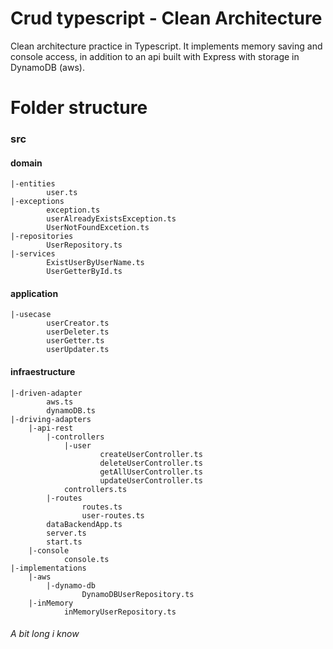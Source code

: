 # Crud typescript - Clean Architecture

Clean architecture practice in Typescript. It implements memory saving and console access, in addition to an api built with Express with storage in DynamoDB (aws).

# Folder structure 

### src
#### domain
    |-entities
            user.ts
    |-exceptions
            exception.ts
            userAlreadyExistsException.ts
            UserNotFoundExcetion.ts
    |-repositories
            UserRepository.ts
    |-services
            ExistUserByUserName.ts
            UserGetterById.ts
#### application
    |-usecase
            userCreator.ts
            userDeleter.ts
            userGetter.ts
            userUpdater.ts
#### infraestructure
    |-driven-adapter
            aws.ts
            dynamoDB.ts
    |-driving-adapters
        |-api-rest
            |-controllers
                |-user
                        createUserController.ts
                        deleteUserController.ts
                        getAllUserController.ts
                        updateUserController.ts
                controllers.ts
            |-routes
                    routes.ts
                    user-routes.ts
            dataBackendApp.ts
            server.ts
            start.ts
        |-console
                console.ts
    |-implementations
        |-aws
            |-dynamo-db
                    DynamoDBUserRepository.ts
        |-inMemory
                inMemoryUserRepository.ts


###### A bit long i know